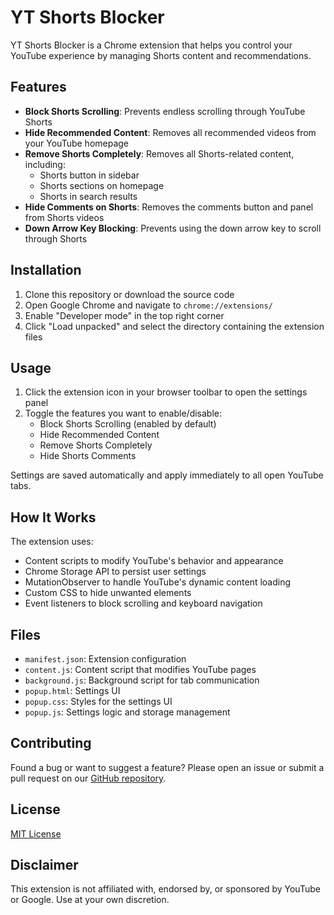 # YT Shorts Blocker

YT Shorts Blocker is a Chrome extension that helps you control your YouTube experience by managing Shorts content and recommendations.

## Features

- **Block Shorts Scrolling**: Prevents endless scrolling through YouTube Shorts
- **Hide Recommended Content**: Removes all recommended videos from your YouTube homepage
- **Remove Shorts Completely**: Removes all Shorts-related content, including:
  - Shorts button in sidebar
  - Shorts sections on homepage
  - Shorts in search results
- **Hide Comments on Shorts**: Removes the comments button and panel from Shorts videos
- **Down Arrow Key Blocking**: Prevents using the down arrow key to scroll through Shorts

## Installation

1. Clone this repository or download the source code
2. Open Google Chrome and navigate to `chrome://extensions/`
3. Enable "Developer mode" in the top right corner
4. Click "Load unpacked" and select the directory containing the extension files

## Usage

1. Click the extension icon in your browser toolbar to open the settings panel
2. Toggle the features you want to enable/disable:
   - Block Shorts Scrolling (enabled by default)
   - Hide Recommended Content
   - Remove Shorts Completely
   - Hide Shorts Comments

Settings are saved automatically and apply immediately to all open YouTube tabs.

## How It Works

The extension uses:
- Content scripts to modify YouTube's behavior and appearance
- Chrome Storage API to persist user settings
- MutationObserver to handle YouTube's dynamic content loading
- Custom CSS to hide unwanted elements
- Event listeners to block scrolling and keyboard navigation

## Files

- `manifest.json`: Extension configuration
- `content.js`: Content script that modifies YouTube pages
- `background.js`: Background script for tab communication
- `popup.html`: Settings UI
- `popup.css`: Styles for the settings UI
- `popup.js`: Settings logic and storage management

## Contributing

Found a bug or want to suggest a feature? Please open an issue or submit a pull request on our [GitHub repository](https://github.com/mazeincoding/YT-shorts-blocker).

## License

[MIT License](LICENSE)

## Disclaimer

This extension is not affiliated with, endorsed by, or sponsored by YouTube or Google. Use at your own discretion.